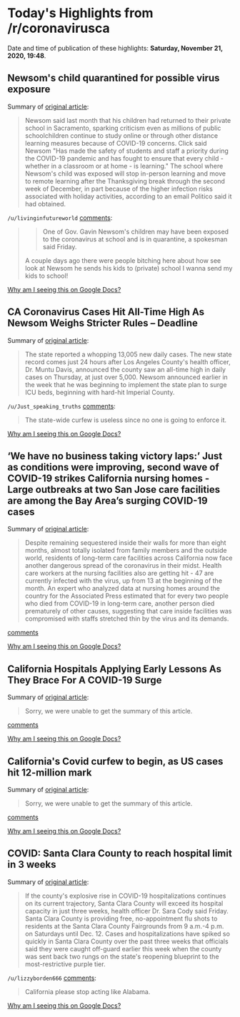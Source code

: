 # Today's Highlights from /r/coronavirusca

Date and time of publication of these highlights: **Saturday, November 21, 2020, 19:48**.

## Newsom's child quarantined for possible virus exposure

Summary of [original article](https://www.sfgate.com/news/article/Newsom-s-child-quarantined-for-possible-virus-15744376.php):

> Newsom said last month that his children had returned to their private school in Sacramento, sparking criticism even as millions of public schoolchildren continue to study online or through other distance learning measures because of COVID-19 concerns. Click said Newsom "Has made the safety of students and staff a priority during the COVID-19 pandemic and has fought to ensure that every child - whether in a classroom or at home - is learning." The school where Newsom's child was exposed will stop in-person learning and move to remote learning after the Thanksgiving break through the second week of December, in part because of the higher infection risks associated with holiday activities, according to an email Politico said it had obtained.

`/u/livinginfutureworld` [comments](https://www.reddit.com/r/CoronavirusCA/comments/jyekl7/newsoms_child_quarantined_for_possible_virus/):

> >One of Gov. Gavin Newsom's children may have been exposed to the coronavirus at school and is in quarantine, a spokesman said Friday.
> 
> A couple days ago there were people bitching here about how see look at Newsom he sends his kids to (private) school I wanna send my kids to school!

[Why am I seeing this on Google Docs?](https://docs.google.com/document/d/1Dc6We63vOXIZsc0op-Bt4abqkYjXzOigalQqFxmvvbM/edit?usp=sharing)

## CA Coronavirus Cases Hit All-Time High As Newsom Weighs Stricter Rules – Deadline

Summary of [original article](https://deadline.com/2020/11/california-coronavirus-cases-hit-record-daily-high-1234619827/):

> The state reported a whopping 13,005 new daily cases. The new state record comes just 24 hours after Los Angeles County's health officer, Dr. Muntu Davis, announced the county saw an all-time high in daily cases on Thursday, at just over 5,000. Newsom announced earlier in the week that he was beginning to implement the state plan to surge ICU beds, beginning with hard-hit Imperial County.

`/u/Just_speaking_truths` [comments](https://www.reddit.com/r/CoronavirusCA/comments/jyedu7/ca_coronavirus_cases_hit_alltime_high_as_newsom/):

> The state-wide curfew is useless since no one is going to enforce it.

[Why am I seeing this on Google Docs?](https://docs.google.com/document/d/1Dc6We63vOXIZsc0op-Bt4abqkYjXzOigalQqFxmvvbM/edit?usp=sharing)

## ‘We have no business taking victory laps:’ Just as conditions were improving, second wave of COVID-19 strikes California nursing homes - Large outbreaks at two San Jose care facilities are among the Bay Area’s surging COVID-19 cases

Summary of [original article](https://www.mercurynews.com/2020/11/21/we-have-no-business-taking-victory-laps-just-as-conditions-were-improving-second-wave-of-covid-19-strikes-nursing-homes/):

> Despite remaining sequestered inside their walls for more than eight months, almost totally isolated from family members and the outside world, residents of long-term care facilities across California now face another dangerous spread of the coronavirus in their midst. Health care workers at the nursing facilities also are getting hit - 47 are currently infected with the virus, up from 13 at the beginning of the month. An expert who analyzed data at nursing homes around the country for the Associated Press estimated that for every two people who died from COVID-19 in long-term care, another person died prematurely of other causes, suggesting that care inside facilities was compromised with staffs stretched thin by the virus and its demands.

[comments](https://www.reddit.com/r/CoronavirusCA/comments/jyd06m/we_have_no_business_taking_victory_laps_just_as/)

[Why am I seeing this on Google Docs?](https://docs.google.com/document/d/1Dc6We63vOXIZsc0op-Bt4abqkYjXzOigalQqFxmvvbM/edit?usp=sharing)

## California Hospitals Applying Early Lessons As They Brace For A COVID-19 Surge

Summary of [original article](https://www.capradio.org/articles/2020/11/20/california-hospitals-applying-early-lessons-as-they-brace-for-a-covid-19-surge/):

> Sorry, we were unable to get the summary of this article.

[comments](https://www.reddit.com/r/CoronavirusCA/comments/jygxs9/california_hospitals_applying_early_lessons_as/)

[Why am I seeing this on Google Docs?](https://docs.google.com/document/d/1Dc6We63vOXIZsc0op-Bt4abqkYjXzOigalQqFxmvvbM/edit?usp=sharing)

## California's Covid curfew to begin, as US cases hit 12-million mark

Summary of [original article](https://www.bbc.com/news/world-us-canada-55030611):

> Sorry, we were unable to get the summary of this article.

[comments](https://www.reddit.com/r/CoronavirusCA/comments/jynw7r/californias_covid_curfew_to_begin_as_us_cases_hit/)

[Why am I seeing this on Google Docs?](https://docs.google.com/document/d/1Dc6We63vOXIZsc0op-Bt4abqkYjXzOigalQqFxmvvbM/edit?usp=sharing)

## COVID: Santa Clara County to reach hospital limit in 3 weeks

Summary of [original article](https://www.mercurynews.com/2020/11/20/coronavirus-santa-clara-county-on-track-to-exceed-hospital-capacity-in-3-weeks/):

> If the county's explosive rise in COVID-19 hospitalizations continues on its current trajectory, Santa Clara County will exceed its hospital capacity in just three weeks, health officer Dr. Sara Cody said Friday. Santa Clara County is providing free, no-appointment flu shots to residents at the Santa Clara County Fairgrounds from 9 a.m.-4 p.m. on Saturdays until Dec. 12. Cases and hospitalizations have spiked so quickly in Santa Clara County over the past three weeks that officials said they were caught off-guard earlier this week when the county was sent back two rungs on the state's reopening blueprint to the most-restrictive purple tier.

`/u/lizzyborden666` [comments](https://www.reddit.com/r/CoronavirusCA/comments/jxysu2/covid_santa_clara_county_to_reach_hospital_limit/):

> California please stop acting like Alabama.

[Why am I seeing this on Google Docs?](https://docs.google.com/document/d/1Dc6We63vOXIZsc0op-Bt4abqkYjXzOigalQqFxmvvbM/edit?usp=sharing)

